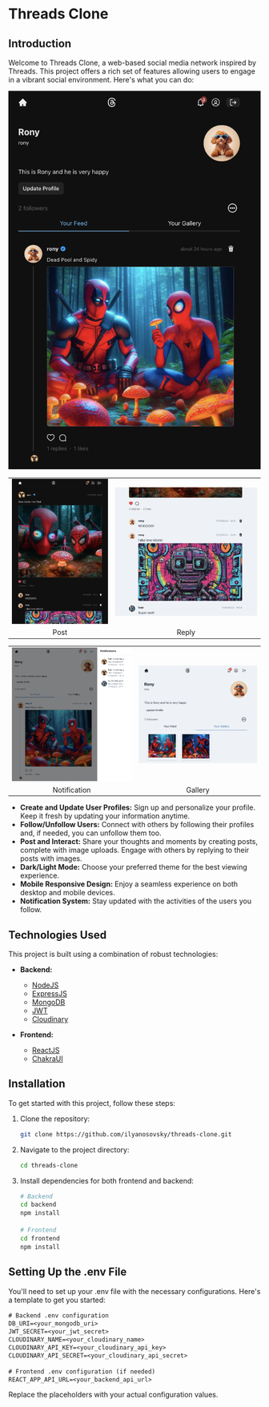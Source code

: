 # Threads Clone

## Introduction
Welcome to Threads Clone, a web-based social media network inspired by Threads. This project offers a rich set of features allowing users to engage in a vibrant social environment. Here's what you can do:

![user](screenshots/user.png)

<table>
  <tr>
    <td align="center"><img src="screenshots/post.png" alt="Post" /></td>
    <td align="center"><img src="screenshots/reply.png" alt="Reply" /></td>
  </tr>
  <tr>
    <td align="center">Post</td>
    <td align="center">Reply</td>
  </tr>
</table>

<table>
  <tr>
    <td align="center"><img src="screenshots/notification.png" alt="Notification" /></td>
    <td align="center"><img src="screenshots/gallery.png" alt="Gallery" /></td>
  </tr>
  <tr>
    <td align="center">Notification</td>
    <td align="center">Gallery</td>
  </tr>
</table>


- **Create and Update User Profiles:** Sign up and personalize your profile. Keep it fresh by updating your information anytime.
- **Follow/Unfollow Users:** Connect with others by following their profiles and, if needed, you can unfollow them too.
- **Post and Interact:** Share your thoughts and moments by creating posts, complete with image uploads. Engage with others by replying to their posts with images.
- **Dark/Light Mode:** Choose your preferred theme for the best viewing experience.
- **Mobile Responsive Design:** Enjoy a seamless experience on both desktop and mobile devices.
- **Notification System:** Stay updated with the activities of the users you follow.

## Technologies Used
This project is built using a combination of robust technologies:

- **Backend:**
  - [NodeJS](https://nodejs.org/)
  - [ExpressJS](https://expressjs.com/)
  - [MongoDB](https://www.mongodb.com/)
  - [JWT](https://jwt.io/)
  - [Cloudinary](https://cloudinary.com/)

- **Frontend:**
  - [ReactJS](https://reactjs.org/)
  - [ChakraUI](https://chakra-ui.com/)

## Installation
To get started with this project, follow these steps:

1. Clone the repository:
   ```bash
   git clone https://github.com/ilyanosovsky/threads-clone.git
    ```
2. Navigate to the project directory:
    ```bash
    cd threads-clone
    ``` 
3. Install dependencies for both frontend and backend:
    ```bash
    # Backend
    cd backend
    npm install

    # Frontend
    cd frontend
    npm install
    ``` 
## Setting Up the .env File
You'll need to set up your .env file with the necessary configurations. Here's a template to get you started:

    # Backend .env configuration
    DB_URI=<your_mongodb_uri>
    JWT_SECRET=<your_jwt_secret>
    CLOUDINARY_NAME=<your_cloudinary_name>
    CLOUDINARY_API_KEY=<your_cloudinary_api_key>
    CLOUDINARY_API_SECRET=<your_cloudinary_api_secret>

    # Frontend .env configuration (if needed)
    REACT_APP_API_URL=<your_backend_api_url>

Replace the placeholders with your actual configuration values.

